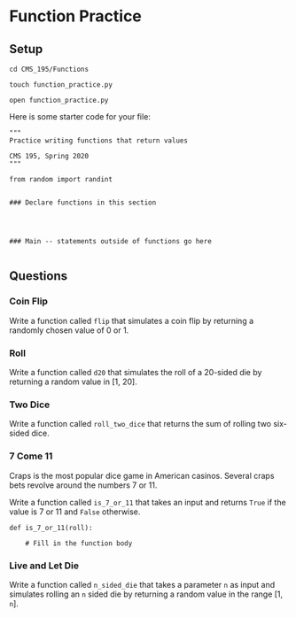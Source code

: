 # Function Practice

## Setup

```
cd CMS_195/Functions
```

```
touch function_practice.py
```

```
open function_practice.py
```

Here is some starter code for your file:

```
"""
Practice writing functions that return values

CMS 195, Spring 2020
"""

from random import randint


### Declare functions in this section




### Main -- statements outside of functions go here


```

## Questions

### Coin Flip
Write a function called `flip` that simulates a coin flip by returning a randomly chosen value of 0 or 1.

### Roll

Write a function called `d20` that simulates the roll of a 20-sided die by returning a random value in [1, 20].

### Two Dice

Write a function called `roll_two_dice` that returns the sum of rolling two six-sided dice.

### 7 Come 11

Craps is the most popular dice game in American casinos. Several craps bets revolve around the numbers 7 or 11.

Write a function called `is_7_or_11` that takes an input and returns `True` if the value is 7 or 11 and `False` otherwise.

```
def is_7_or_11(roll):

    # Fill in the function body
```

### Live and Let Die

Write a function called `n_sided_die` that takes a parameter `n` as input and simulates rolling an `n` sided die by returning a random
value in the range [1, `n`].
